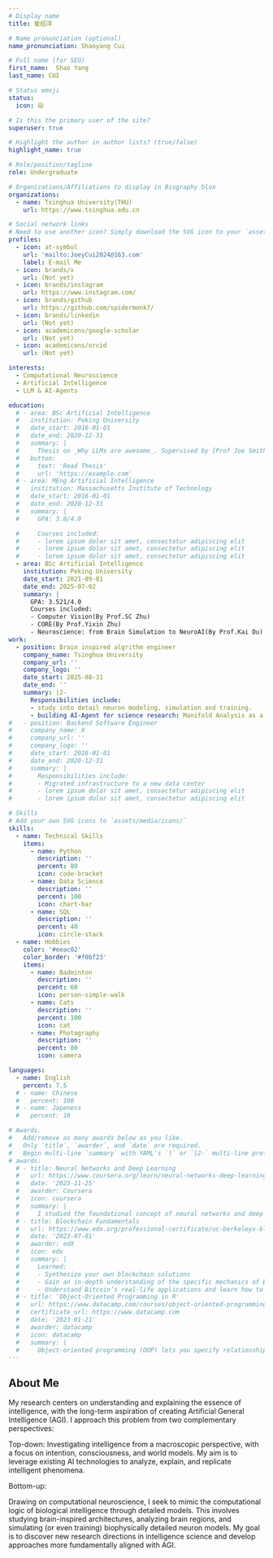 ```yaml
---
# Display name
title: 崔绍洋

# Name pronunciation (optional)
name_pronunciation: Shaoyang Cui

# Full name (for SEO)
first_name:  Shao Yang
last_name: CUI

# Status emoji
status:
  icon: 😄

# Is this the primary user of the site?
superuser: true

# Highlight the author in author lists? (true/false)
highlight_name: true

# Role/position/tagline
role: Undergraduate

# Organizations/Affiliations to display in Biography blox
organizations:
  - name: Tsinghua University(THU)
    url: https://www.tsinghua.edu.cn

# Social network links
# Need to use another icon? Simply download the SVG icon to your `assets/media/icons/` folder.
profiles:
  - icon: at-symbol
    url: 'mailto:JoeyCui2024@163.com'
    label: E-mail Me
  - icon: brands/x
    url: (Not yet)
  - icon: brands/instagram
    url: https://www.instagram.com/
  - icon: brands/github
    url: https://github.com/spidermonk7/
  - icon: brands/linkedin
    url: (Not yet)
  - icon: academicons/google-scholar
    url: (Not yet)
  - icon: academicons/orcid
    url: (Not yet)

interests:
  - Computational Neuroscience
  - Artificial Intelligence
  - LLM & AI-Agents

education:
  # - area: BSc Artificial Intelligence
  #   institution: Peking University
  #   date_start: 2016-01-01
  #   date_end: 2020-12-31
  #   summary: |
  #     Thesis on _Why LLMs are awesome_. Supervised by [Prof Joe Smith](https://example.com). Presented papers at 5 IEEE conferences with the contributions being published in 2 Springer journals.
  #   button:
  #     text: 'Read Thesis'
  #     url: 'https://example.com'
  # - area: MEng Artificial Intelligence
  #   institution: Massachusetts Institute of Technology
  #   date_start: 2016-01-01
  #   date_end: 2020-12-31
  #   summary: |
  #     GPA: 3.8/4.0

  #     Courses included:
  #     - lorem ipsum dolor sit amet, consectetur adipiscing elit
  #     - lorem ipsum dolor sit amet, consectetur adipiscing elit
  #     - lorem ipsum dolor sit amet, consectetur adipiscing elit
  - area: BSc Artificial Intelligence
    institution: Peking University
    date_start: 2021-09-01
    date_end: 2025-07-02
    summary: |
      GPA: 3.521/4.0
      Courses included:
      - Computer Vision(By Prof.SC Zhu)
      - CORE(By Prof.Yixin Zhu)
      - Neuroscience: from Brain Simulation to NeuroAI(By Prof.Kai Du)
work:
  - position: Brain inspired algrithm engineer
    company_name: Tsinghua University
    company_url: ''
    company_logo: ''
    date_start: 2025-08-31
    date_end: ''
    summary: |2-
      Responsibilities include:
      - study into detail neuron modeling, simulation and training.
      - building AI-Agent for science research: Manifold Analysis as a start point.
#   - position: Backend Software Engineer
#     company_name: X
#     company_url: ''
#     company_logo: ''
#     date_start: 2016-01-01
#     date_end: 2020-12-31
#     summary: |
#       Responsibilities include:
#       - Migrated infrastructure to a new data center
#       - lorem ipsum dolor sit amet, consectetur adipiscing elit
#       - lorem ipsum dolor sit amet, consectetur adipiscing elit

# Skills
# Add your own SVG icons to `assets/media/icons/`
skills:
  - name: Technical Skills
    items:
      - name: Python
        description: ''
        percent: 80
        icon: code-bracket
      - name: Data Science
        description: ''
        percent: 100
        icon: chart-bar
      - name: SQL
        description: ''
        percent: 40
        icon: circle-stack
  - name: Hobbies
    color: '#eeac02'
    color_border: '#f0bf23'
    items:
      - name: Badminton
        description: ''
        percent: 60
        icon: person-simple-walk
      - name: Cats
        description: ''
        percent: 100
        icon: cat
      - name: Photography
        description: ''
        percent: 80
        icon: camera

languages:
  - name: English
    percent: 7.5
  # - name: Chinese
  #   percent: 100
  # - name: Japeness
  #   percent: 10

# Awards.
#   Add/remove as many awards below as you like.
#   Only `title`, `awarder`, and `date` are required.
#   Begin multi-line `summary` with YAML's `|` or `|2-` multi-line prefix and indent 2 spaces below.
# awards:
  # - title: Neural Networks and Deep Learning
  #   url: https://www.coursera.org/learn/neural-networks-deep-learning
  #   date: '2023-11-25'
  #   awarder: Coursera
  #   icon: coursera
  #   summary: |
  #     I studied the foundational concept of neural networks and deep learning. By the end, I was familiar with the significant technological trends driving the rise of deep learning; build, train, and apply fully connected deep neural networks; implement efficient (vectorized) neural networks; identify key parameters in a neural network’s architecture; and apply deep learning to your own applications.
  # - title: Blockchain Fundamentals
  #   url: https://www.edx.org/professional-certificate/uc-berkeleyx-blockchain-fundamentals
  #   date: '2023-07-01'
  #   awarder: edX
  #   icon: edx
  #   summary: |
  #     Learned:
  #     - Synthesize your own blockchain solutions
  #     - Gain an in-depth understanding of the specific mechanics of Bitcoin
  #     - Understand Bitcoin’s real-life applications and learn how to attack and destroy Bitcoin, Ethereum, smart contracts and Dapps, and alternatives to Bitcoin’s Proof-of-Work consensus algorithm
  # - title: 'Object-Oriented Programming in R'
  #   url: https://www.datacamp.com/courses/object-oriented-programming-with-s3-and-r6-in-r
  #   certificate_url: https://www.datacamp.com
  #   date: '2023-01-21'
  #   awarder: datacamp
  #   icon: datacamp
  #   summary: |
  #     Object-oriented programming (OOP) lets you specify relationships between functions and the objects that they can act on, helping you manage complexity in your code. This is an intermediate level course, providing an introduction to OOP, using the S3 and R6 systems. S3 is a great day-to-day R programming tool that simplifies some of the functions that you write. R6 is especially useful for industry-specific analyses, working with web APIs, and building GUIs.
---
```


## About Me

<!-- I'm Joey Cui (崔绍洋), currently an undergraduate student at Yuanpei College, Peking University, studying General Artificial Intelligence. My research interests lie in the intersection of neuroscience, cognitive science, and large language models. I have worked on benchmark generation for evaluating LLMs in neuroscience-related tasks, fine-tuning large models (e.g., Falcon 3B/7B), and building multi-agent LLM systems. In Fall 2025, I will pursue an MSc in Data Science and Machine Learning at the National University of Singapore. -->

My research centers on understanding and explaining the essence of intelligence, with the long-term aspiration of creating Artificial General Intelligence (AGI). I approach this problem from two complementary perspectives:

Top-down:
Investigating intelligence from a macroscopic perspective, with a focus on intention, consciousness, and world models. My aim is to leverage existing AI technologies to analyze, explain, and replicate intelligent phenomena.

Bottom-up:

Drawing on computational neuroscience, I seek to mimic the computational logic of biological intelligence through detailed models. This involves studying brain-inspired architectures, analyzing brain regions, and simulating (or even training) biophysically detailed neuron models. My goal is to discover new research directions in intelligence science and develop approaches more fundamentally aligned with AGI.

